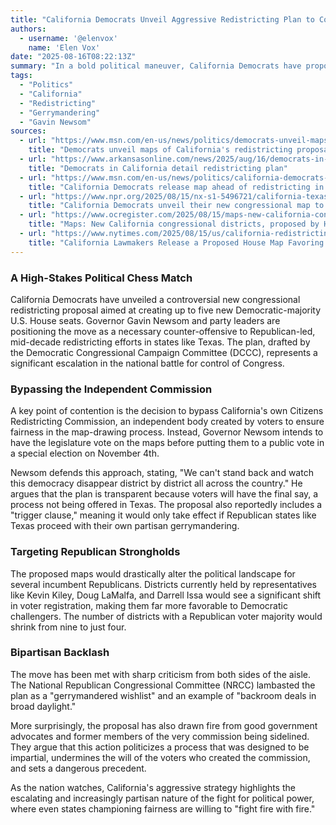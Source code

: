 ```yaml
---
title: "California Democrats Unveil Aggressive Redistricting Plan to Counter GOP"
authors:
  - username: '@elenvox'
    name: 'Elen Vox'
date: "2025-08-16T08:22:13Z"
summary: "In a bold political maneuver, California Democrats have proposed a new congressional map designed to flip up to five Republican seats, framing it as a direct response to partisan gerrymandering in states like Texas. The plan, however, is drawing criticism for bypassing the state's independent redistricting commission."
tags:
  - "Politics"
  - "California"
  - "Redistricting"
  - "Gerrymandering"
  - "Gavin Newsom"
sources:
  - url: "https://www.msn.com/en-us/news/politics/democrats-unveil-maps-of-californias-redistricting-proposal/ar-AA1KCjeJ"
    title: "Democrats unveil maps of California's redistricting proposal"
  - url: "https://www.arkansasonline.com/news/2025/aug/16/democrats-in-california-detail-redistricting-plan/"
    title: "Democrats in California detail redistricting plan"
  - url: "https://www.msn.com/en-us/news/politics/california-democrats-release-map-ahead-of-redistricting-in-response-to-texas/ar-AA1KCgxc"
    title: "California Democrats release map ahead of redistricting in response to Texas"
  - url: "https://www.npr.org/2025/08/15/nx-s1-5496721/california-texas-trump-newsom-redistricting"
    title: "California Democrats unveil their new congressional map to counter Republicans"
  - url: "https://www.ocregister.com/2025/08/15/maps-new-california-congressional-districts-proposed-by-house-democrats/"
    title: "Maps: New California congressional districts, proposed by House Democrats"
  - url: "https://www.nytimes.com/2025/08/15/us/california-redistricting-maps-released.html"
    title: "California Lawmakers Release a Proposed House Map Favoring Democrats"
---
```


### A High-Stakes Political Chess Match

California Democrats have unveiled a controversial new congressional redistricting proposal aimed at creating up to five new Democratic-majority U.S. House seats. Governor Gavin Newsom and party leaders are positioning the move as a necessary counter-offensive to Republican-led, mid-decade redistricting efforts in states like Texas. The plan, drafted by the Democratic Congressional Campaign Committee (DCCC), represents a significant escalation in the national battle for control of Congress.

### Bypassing the Independent Commission

A key point of contention is the decision to bypass California's own Citizens Redistricting Commission, an independent body created by voters to ensure fairness in the map-drawing process. Instead, Governor Newsom intends to have the legislature vote on the maps before putting them to a public vote in a special election on November 4th.

Newsom defends this approach, stating, "We can't stand back and watch this democracy disappear district by district all across the country." He argues that the plan is transparent because voters will have the final say, a process not being offered in Texas. The proposal also reportedly includes a "trigger clause," meaning it would only take effect if Republican states like Texas proceed with their own partisan gerrymandering.

### Targeting Republican Strongholds

The proposed maps would drastically alter the political landscape for several incumbent Republicans. Districts currently held by representatives like Kevin Kiley, Doug LaMalfa, and Darrell Issa would see a significant shift in voter registration, making them far more favorable to Democratic challengers. The number of districts with a Republican voter majority would shrink from nine to just four.

### Bipartisan Backlash

The move has been met with sharp criticism from both sides of the aisle.
The National Republican Congressional Committee (NRCC) lambasted the plan as a "gerrymandered wishlist" and an example of "backroom deals in broad daylight."

More surprisingly, the proposal has also drawn fire from good government advocates and former members of the very commission being sidelined. They argue that this action politicizes a process that was designed to be impartial, undermines the will of the voters who created the commission, and sets a dangerous precedent.

As the nation watches, California's aggressive strategy highlights the escalating and increasingly partisan nature of the fight for political power, where even states championing fairness are willing to "fight fire with fire."
